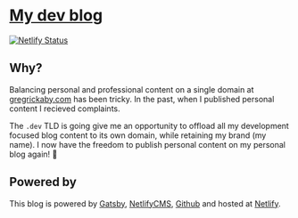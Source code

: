 # [My dev blog](https://gregrickaby.dev)

[![Netlify Status](https://api.netlify.com/api/v1/badges/f77a0069-0e39-4994-965b-567be35a8dd3/deploy-status)](https://app.netlify.com/sites/gregrickaby/deploys)

## Why?

Balancing personal and professional content on a single domain at [gregrickaby.com](https://gregrickaby.com) has been tricky. In the past, when I published personal content I recieved complaints.

The `.dev` TLD is going give me an opportunity to offload all my development focused blog content to its own domain, while retaining my brand (my name). I now have the freedom to publish personal content on my personal blog again! 🤟

## Powered by

This blog is powered by [Gatsby](https://gatsbyjs.org), [NetlifyCMS](https://www.netlifycms.org/), [Github](https://github.com/gregrickaby/gregrickaby.dev) and hosted at [Netlify](https://netlify.com).
